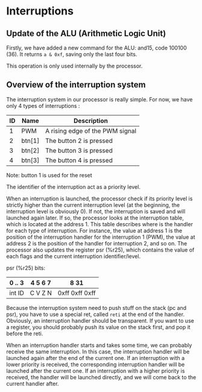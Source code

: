 Interruptions
=============

Update of the ALU (Arithmetic Logic Unit)
-----------------------------------------

Firstly, we have added a new command for the ALU: and15, code 100100 (36).
It returns `a & 0xf`, saving only the last four bits.

This operation is only used internally by the processor.


Overview of the interruption system
-----------------------------------

The interruption system in our processor is really simple.
For now, we have only 4 types of interruptions :

 ID |  Name  |           Description
----|--------|----------------------------------
  1 |    PWM | A rising edge of the PWM signal
  2 | btn[1] |         The button 2 is pressed
  3 | btn[2] |         The button 3 is pressed
  4 | btn[3] |         The button 4 is pressed

Note: button 1 is used for the reset

The identifier of the interruption act as a priority level.

When an interruption is launched, the processor check if its priority level is strictly higher than
the current interruption level (at the beginning, the interruption level is obviously 0).
If not, the interruption is saved and will launched again later.
If so, the processor looks at the interruption table, which is located at the address 1.
This table describes where is the handler for each type of interruption. For instance,
the value at address 1 is the position of the interruption handler for the interruption 1 (PWM),
the value at address 2 is the position of the handler for interruption 2, and so on.
The processor also updates the register psr (%r25), which contains the value of each flags and the current
interruption identifier/level.

psr (%r25) bits:

| 0 .. 3 | 4 5 6 7 | 8           31 |
|--------|---------|----------------|
| int ID | C V Z N | 0xff 0xff 0xff |

Because the interruption system need to push stuff on the stack (pc and psr), you have to use a special ret,
called `reti` at the end of the handler.
Obviously, an interruption handler should be transparent. If you want to use a register, you should probably
push its value on the stack first, and pop it before the reti.

When an interruption handler starts and takes some time, we can probably receive the same interruption.
In this case, the interruption handler will be launched again after the end of the current one.
If an interruption with a lower priority is received, the corresponding interruption handler will be launched
after the current one.
If an interruption with a higher priority is received, the handler will be launched directly, and we will
come back to the current handler after.
